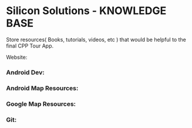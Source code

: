 # Silicon Solutions - KNOWLEDGE BASE

Store resources( Books, tutorials, videos, etc ) that would be helpful to the final CPP Tour App.

Website: 

### Android Dev:

### Android Map Resources:

### Google Map Resources:

### Git:

